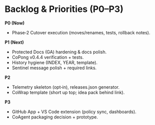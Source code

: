 <!-- status: stub; target: 150+ words -->
<!-- status: stub; target: 150+ words -->
<!-- status: stub; target: 150+ words -->
<!-- status: stub; target: 150+ words -->
<!-- status: stub; target: 150+ words -->
# Backlog & Priorities (P0–P3)

**P0 (Now)**
- Phase‑2 Cutover execution (moves/renames, tests, rollback notes).

**P1 (Next)**
- Protected Docs (GA) hardening & docs polish.
- CoPong v0.4.4 verification + tests.
- History hygiene (INDEX, YEAR, template).
- Sentinel message polish + required links.

**P2**
- Telemetry skeleton (opt‑in), releases.json generator.
- CoWrap template (short up top; idea pack behind link).

**P3**
- GitHub App + VS Code extension (policy sync, dashboards).
- CoAgent packaging decision + prototype.






